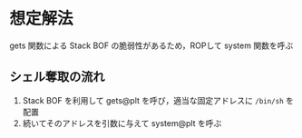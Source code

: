 # 想定解法

gets 関数による Stack BOF の脆弱性があるため，ROPして system 関数を呼ぶ

## シェル奪取の流れ
1. Stack BOF を利用して gets@plt を呼び，適当な固定アドレスに `/bin/sh` を配置
2. 続いてそのアドレスを引数に与えて system@plt を呼ぶ
